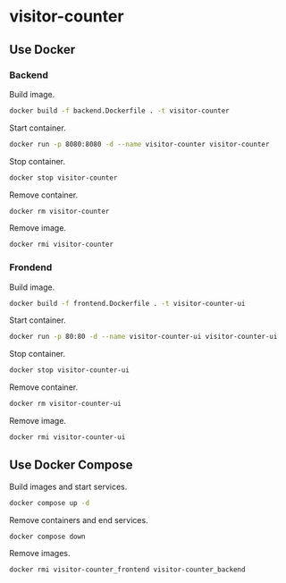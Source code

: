 visitor-counter
===

## Use Docker

### Backend

Build image.

```BASH
docker build -f backend.Dockerfile . -t visitor-counter
```

Start container.

```BASH
docker run -p 8080:8080 -d --name visitor-counter visitor-counter
```

Stop container.

```BASH
docker stop visitor-counter
```

Remove container.

```BASH
docker rm visitor-counter
```

Remove image.

```BASH
docker rmi visitor-counter
```

### Frondend

Build image.

```BASH
docker build -f frontend.Dockerfile . -t visitor-counter-ui
```

Start container.

```BASH
docker run -p 80:80 -d --name visitor-counter-ui visitor-counter-ui
```

Stop container.

```BASH
docker stop visitor-counter-ui
```

Remove container.

```BASH
docker rm visitor-counter-ui
```

Remove image.

```BASH
docker rmi visitor-counter-ui
```

## Use Docker Compose

Build images and start services.

```BASH
docker compose up -d
```

Remove containers and end services.

```BASH
docker compose down
```

Remove images.

```BASH
docker rmi visitor-counter_frontend visitor-counter_backend
```
